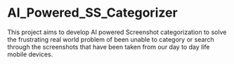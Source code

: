 # AI_Powered_SS_Categorizer
This project aims to develop AI powered Screenshot categorization to solve the frustrating real world problem of been unable to category or search through the screenshots that have been taken from our day to day life mobile devices.  
